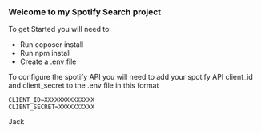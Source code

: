 ### Welcome to my Spotify Search project

To get Started you will need to:

* Run coposer install
* Run npm install
* Create a .env file

To configure the spotify API you will need to add your spotify API client_id and client_secret to the .env file in this format

```
CLIENT_ID=XXXXXXXXXXXXXX
CLIENT_SECRET=XXXXXXXXXX
```

Jack


